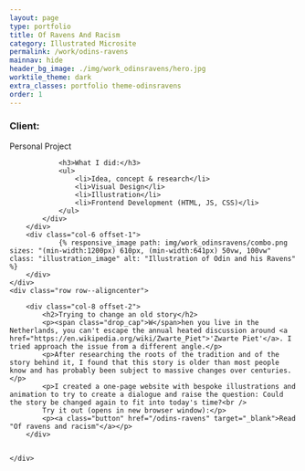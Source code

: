 ```yaml
---
layout: page
type: portfolio
title: Of Ravens And Racism
category: Illustrated Microsite
permalink: /work/odins-ravens
mainnav: hide
header_bg_image: ./img/work_odinsravens/hero.jpg
worktile_theme: dark
extra_classes: portfolio theme-odinsravens
order: 1
---
```


<div class="wrapper">
	<div class="row row--aligncenter">
		<div class="col-4">
			<div class="infobox">				
				<h3>Client:</h3>
				<p>Personal Project</p>
			
				<h3>What I did:</h3>
				<ul>
					<li>Idea, concept & research</li>
					<li>Visual Design</li>
					<li>Illustration</li>
					<li>Frontend Development (HTML, JS, CSS)</li>
				</ul>
			</div>
		</div>
		<div class="col-6 offset-1">										
				{% responsive_image path: img/work_odinsravens/combo.png sizes: "(min-width:1200px) 610px, (min-width:641px) 50vw, 100vw" class: "illustration_image" alt: "Illustration of Odin and his Ravens"  %}
		</div>
	</div>
	<div class="row row--aligncenter">
		
		<div class="col-8 offset-2">
			<h2>Trying to change an old story</h2>
			<p><span class="drop_cap">W</span>hen you live in the Netherlands, you can't escape the annual heated discussion around <a href="https://en.wikipedia.org/wiki/Zwarte_Piet">'Zwarte Piet'</a>. I tried approach the issue from a different angle.</p>
			<p>After researching the roots of the tradition and of the story behind it, I found that this story is older than most people know and has probably been subject to massive changes over centuries.</p>
			<p>I created a one-page website with bespoke illustrations and animation to try to create a dialogue and raise the question: Could the story be changed again to fit into today's time?<br />
			Try it out (opens in new browser window):</p>
			<p><a class="button" href="/odins-ravens" target="_blank">Read "Of ravens and racism"</a></p>			 
		</div>
		
				
	</div>
</div>